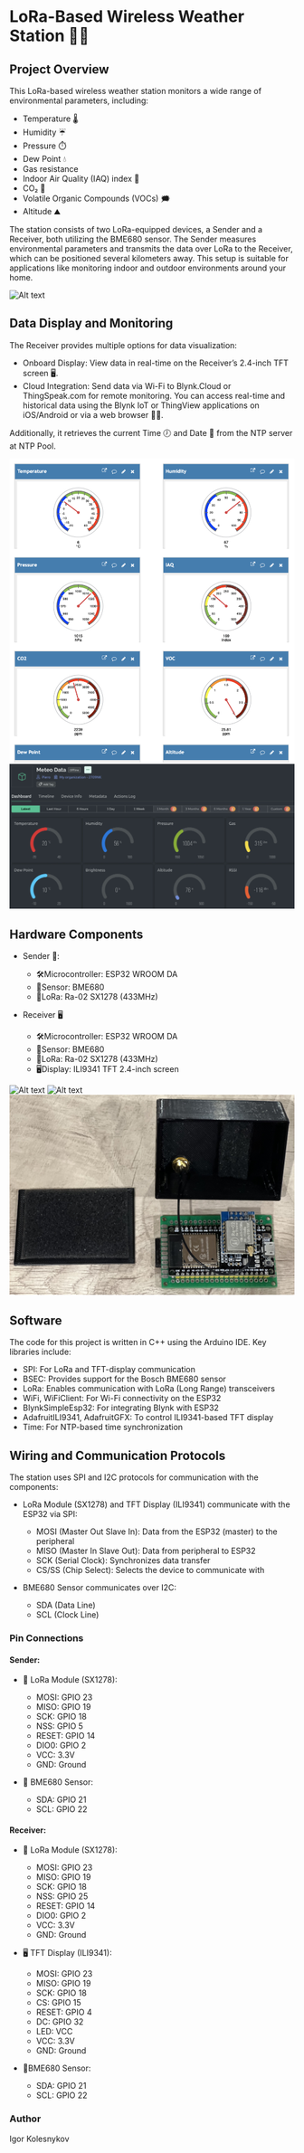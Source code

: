 # LoRa-Based Wireless Weather Station 📡📶
 
## Project Overview

This LoRa-based wireless weather station monitors a wide range of environmental parameters, including:
* Temperature 🌡️
* Humidity ☔️
* Pressure ⏱️
* Dew Point 💧
* Gas resistance
* Indoor Air Quality (IAQ) index 💭
* CO₂ 💨
* Volatile Organic Compounds (VOCs) 🗯️
* Altitude ⛰️

The station consists of two LoRa-equipped devices, a Sender and a Receiver, both utilizing the BME680 sensor. The Sender measures environmental parameters and transmits the data over LoRa to the Receiver, which can be positioned several kilometers away. This setup is suitable for applications like monitoring indoor and outdoor environments around your home.

![Alt text](images/general_view.jpg)

## Data Display and Monitoring

The Receiver provides multiple options for data visualization:
* Onboard Display: View data in real-time on the Receiver’s 2.4-inch TFT screen 🖥️.
* Cloud Integration: Send data via Wi-Fi to Blynk.Cloud or ThingSpeak.com for remote monitoring. You can access real-time and historical data using the Blynk IoT or ThingView applications on iOS/Android or via a web browser 📱🌐.

Additionally, it retrieves the current Time 🕖 and Date 📅 from the NTP server at NTP Pool.

![Alt text](images/thingspeak_web.jpg)
![Alt text](images/blynkcloud_web.jpg)

## Hardware Components

* Sender 📡:
  * 🛠Microcontroller: ESP32 WROOM DA
  * 🗼Sensor: BME680
  * 📡LoRa: Ra-02 SX1278 (433MHz)

* Receiver 🖥
  * 🛠Microcontroller: ESP32 WROOM DA
  * 🗼Sensor: BME680
  * 📡LoRa: Ra-02 SX1278 (433MHz)
  * 🖥️Display: ILI9341 TFT 2.4-inch screen
 
![Alt text](images/receiver_out.jpg)
![Alt text](images/receiver_in.jpg)
![Alt text](images/sender.jpg)

## Software
The code for this project is written in C++ using the Arduino IDE.
Key libraries include:
* SPI: For LoRa and TFT-display communication
* BSEC: Provides support for the Bosch BME680 sensor
* LoRa: Enables communication with LoRa (Long Range) transceivers
* WiFi, WiFiClient: For Wi-Fi connectivity on the ESP32
* BlynkSimpleEsp32: For integrating Blynk with ESP32
* AdafruitILI9341, AdafruitGFX: To control ILI9341-based TFT display
* Time: For NTP-based time synchronization

## Wiring and Communication Protocols

The station uses SPI and I2C protocols for communication with the components:
* LoRa Module (SX1278) and TFT Display (ILI9341) communicate with the ESP32 via SPI:
  * MOSI (Master Out Slave In): Data from the ESP32 (master) to the peripheral
  * MISO (Master In Slave Out): Data from peripheral to ESP32
  * SCK (Serial Clock): Synchronizes data transfer
  * CS/SS (Chip Select): Selects the device to communicate with

* BME680 Sensor communicates over I2C:
  * SDA (Data Line)
  * SCL (Clock Line)

### Pin Connections
#### Sender:
  * 📡 LoRa Module (SX1278):
    * MOSI: GPIO 23
    * MISO: GPIO 19
    * SCK: GPIO 18
    * NSS: GPIO 5
    * RESET: GPIO 14
    * DIO0: GPIO 2
    * VCC: 3.3V
    * GND: Ground

  * 🗼 BME680 Sensor:
    * SDA: GPIO 21
    * SCL: GPIO 22

#### Receiver:
* 📡 LoRa Module (SX1278):
  * MOSI: GPIO 23
  * MISO: GPIO 19
  * SCK: GPIO 18
  * NSS: GPIO 25
  * RESET: GPIO 14
  * DIO0: GPIO 2
  * VCC: 3.3V
  * GND: Ground

* 🖥 TFT Display (ILI9341):
  * MOSI: GPIO 23
  * MISO: GPIO 19
  * SCK: GPIO 18
  * CS: GPIO 15
  * RESET: GPIO 4
  * DC: GPIO 32
  * LED: VCC
  * VCC: 3.3V
  * GND: Ground

* 🗼BME680 Sensor:
  * SDA: GPIO 21
  * SCL: GPIO 22

### Author
Igor Kolesnykov

